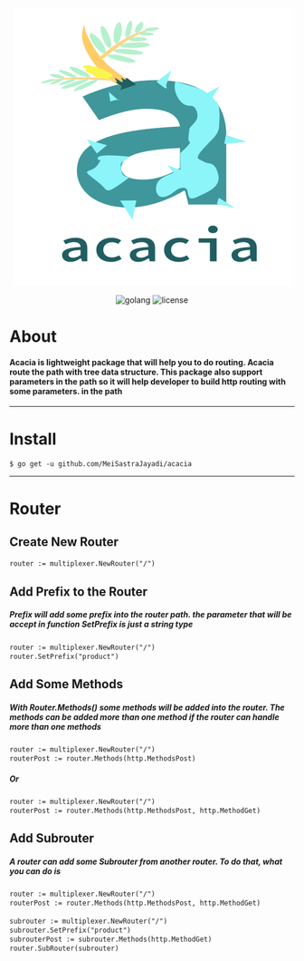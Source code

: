 <div align="center">

![alt text](https://github.com/MeiSastraJayadi/acacia/blob/master/acacia-wordmark.png "Acacia's Logo")

<div id="badges">
  <img src="https://img.shields.io/static/v1?logo=Go&label=Golang&message=Golang%20Package&color=blue" alt="golang"/>
  <img src="https://img.shields.io/github/license/MeiSastraJayadi/acacia" alt="license"/>
</div>

</div>

# About 

#### Acacia is lightweight package that will help you to do routing. Acacia route the path with tree data structure. This package also support parameters in the path so it will help developer to build http routing with some parameters. in the path

--- 

# Install 

```console
$ go get -u github.com/MeiSastraJayadi/acacia

```

----

# Router
## Create New Router
```golang
router := multiplexer.NewRouter("/")
```
## Add Prefix to the Router
##### Prefix will add some prefix into the router path. the parameter that will be accept in function SetPrefix is just a string type
```golang
router := multiplexer.NewRouter("/")
router.SetPrefix("product")
```
## Add Some Methods 
##### With Router.Methods() some methods will be added into the router. The methods can be added more than one method if the router can handle more than one methods
```golang
router := multiplexer.NewRouter("/")
routerPost := router.Methods(http.MethodsPost)
```
##### Or
```golang
router := multiplexer.NewRouter("/")
routerPost := router.Methods(http.MethodsPost, http.MethodGet)
```
## Add Subrouter
##### A router can add some Subrouter from another router. To do that, what you can do is
```golang
router := multiplexer.NewRouter("/")
routerPost := router.Methods(http.MethodsPost, http.MethodGet)

subrouter := multiplexer.NewRouter("/") 
subrouter.SetPrefix("product")
subrouterPost := subrouter.Methods(http.MethodGet)
router.SubRouter(subrouter)
```


